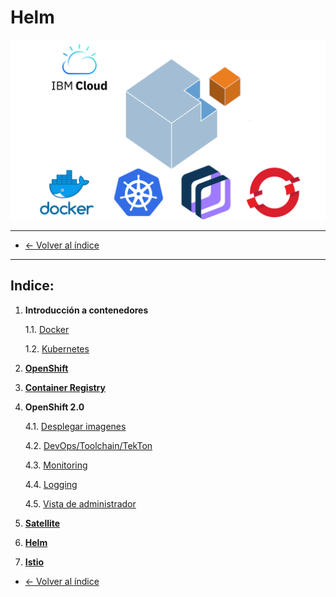 # Helm

![dojo logo](/images/logo_dojo.png)

---



* [← Volver al índice](/README.md)
---
  

## Indice:

1. **Introducción a contenedores**
    
    1.1. [Docker](/pages/1/docker.md#docker)
    
    1.2. [Kubernetes](/pages/1/kubernetes.md#kubernetes)

2. [**OpenShift**](/pages/2/openshift.md#openshift)

3. [**Container Registry**](/pages/3/container_registry.md#container-registry)

4. **OpenShift 2.0**

    4.1. [Desplegar imagenes](/pages/4/desplegar_imagenes.md#desplegar-imagenes)

    4.2. [DevOps/Toolchain/TekTon](/pages/4/devops.md#devops,-toolchains-&-tekton)

    4.3. [Monitoring](/pages/4/monitoring.md#monitoring)

    4.4. [Logging](/pages/4/logging.md#logging)

    4.5. [Vista de administrador](/pages/4/vista_de_administrador.md#vista-de-administrador)

5. [**Satellite**](/pages/5/satellite.md#satellite)

6. [**Helm**](/pages/6/helm.md#helm)

7. [**Istio**](/pages/7/istio.md#istio)





* [← Volver al índice](/README.md)